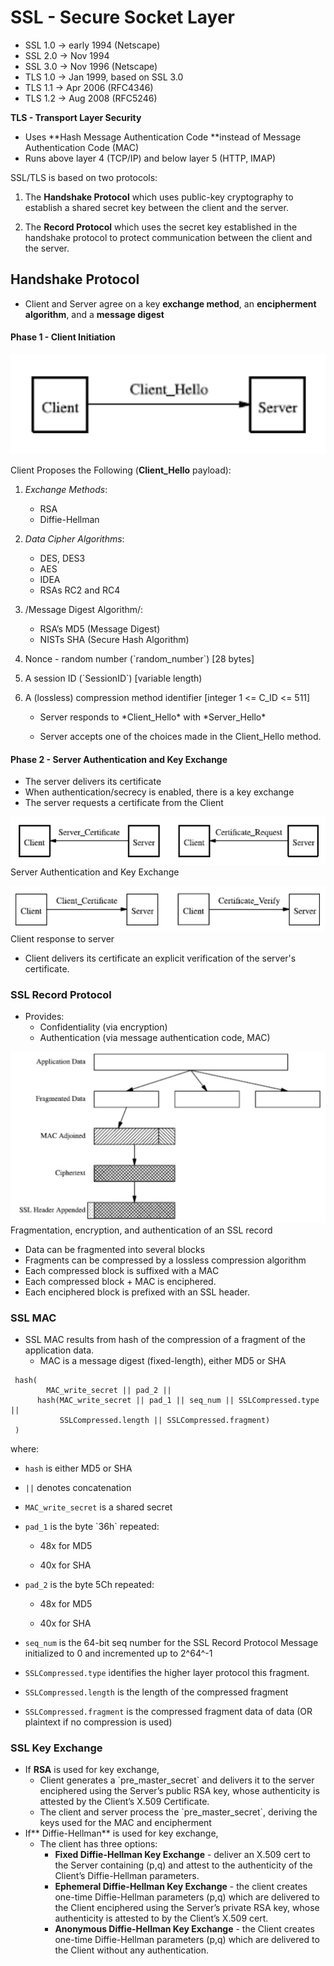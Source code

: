 # SSL - Secure Socket Layer

* SSL 1.0 -&gt; early 1994 \(Netscape\)
* SSL 2.0 -&gt; Nov 1994
* SSL 3.0 -&gt; Nov 1996 \(Netscape\)
* TLS 1.0 -&gt; Jan 1999, based on SSL 3.0
* TLS 1.1 -&gt; Apr 2006 \(RFC4346\)
* TLS 1.2 -&gt; Aug 2008 \(RFC5246\)

**TLS - Transport Layer Security**

* Uses **Hash Message Authentication Code **instead of Message Authentication Code \(MAC\)
* Runs above layer 4 \(TCP/IP\) and below layer 5 \(HTTP, IMAP\)

SSL/TLS is based on two protocols:

1. The **Handshake Protocol** which uses public-key cryptography to establish a shared secret key between the client and the server.

2. The **Record Protocol** which uses the secret key established in the handshake protocol to protect communication between the client and the server.

## Handshake Protocol

* Client and Server agree on a key **exchange method**, an **encipherment algorithm**, and a **message digest**

#### Phase 1 - Client Initiation

![](/assets/ssl-1.png)

Client Proposes the Following \(**Client\_Hello** payload\):

1. _Exchange Methods_:

   * RSA
   * Diffie-Hellman

2. _Data Cipher Algorithms_:

   * DES, DES3
   * AES
   * IDEA
   * RSAs RC2 and RC4

3. /Message Digest Algorithm/:

   * RSA’s MD5 \(Message Digest\)
   * NISTs SHA \(Secure Hash Algorithm\)

4. Nonce - random number \(\`random\_number\`\) \[28 bytes\]

5. A session ID \(\`SessionID\`\) \[variable length\)

6. A \(lossless\) compression method identifier \[integer 1 &lt;= C\_ID &lt;= 511\]

   * Server responds to \*Client\_Hello\* with \*Server\_Hello\*

   * Server accepts one of the choices made in the Client\_Hello method.

#### Phase 2 - Server Authentication and Key Exchange

* The server delivers its certificate
* When authentication/secrecy is enabled, there is a key exchange
* The server requests a certificate from the Client

![](assets/ssl-2.png)Server Authentication and Key Exchange

![](assets/ssl-3.png)Client response to server

* Client delivers its certificate an explicit verification of the server's certificate.

### SSL Record Protocol

* Provides:
  * Confidentiality \(via encryption\)
  * Authentication \(via message authentication code, MAC\)

![](assets/ssl-4.png)Fragmentation, encryption, and authentication of an SSL record

* Data can be fragmented into several blocks
* Fragments can be compressed by a lossless compression algorithm
* Each compressed block is suffixed with a MAC
* Each compressed block + MAC is enciphered.
* Each enciphered block is prefixed with an SSL header.

### SSL MAC

* SSL MAC results from hash of the compression of a fragment of the application data.
  * MAC is a message digest \(fixed-length\), either MD5 or SHA

```
 hash(
        MAC_write_secret || pad_2 ||
      hash(MAC_write_secret || pad_1 || seq_num || SSLCompressed.type ||
           SSLCompressed.length || SSLCompressed.fragment)
 )
```

where:

* `hash` is either MD5 or SHA
* `||` denotes concatenation
* `MAC_write_secret` is a shared secret

* `pad_1` is the byte \`36h\` repeated:

  * 48x for MD5

  * 40x for SHA

* `pad_2` is the byte 5Ch repeated:

  * 48x for MD5

  * 40x for SHA

* `seq_num` is the 64-bit seq number for the SSL Record Protocol Message initialized to 0 and incremented up to 2^64^-1

* `SSLCompressed.type` identifies the higher layer protocol this fragment.

* `SSLCompressed.length` is the length of the compressed fragment

* `SSLCompressed.fragment` is the compressed fragment data of data \(OR plaintext if no compression is used\)

###  SSL Key Exchange

* If **RSA** is used for key exchange,
  * Client generates a \`pre\_master\_secret\` and delivers it to the server enciphered using the Server’s public RSA key, whose authenticity is attested by the Client’s X.509 Certificate.
  * The client and server process the \`pre\_master\_secret\`, deriving the keys used for the MAC and encipherment 
* If** Diffie-Hellman** is used for key exchange,
  * The client has three options:
    * **Fixed Diffie-Hellman Key Exchange** - deliver an X.509 cert to the Server containing \(p,q\) and attest to the authenticity of the Client’s Diffie-Hellman parameters.
    * **Ephemeral Diffie-Hellman Key Exchange** - the client creates one-time Diffie-Hellman parameters \(p,q\) which are delivered to the Client enciphered using the Server’s private RSA key, whose authenticity is attested to by the Client’s X.509 cert.
    * **Anonymous Diffie-Hellman Key Exchange** - the Client creates one-time Diffie-Hellman parameters \(p,q\) which are delivered to the Client without any authentication.



